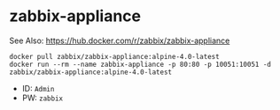 # zabbix-appliance

See Also: https://hub.docker.com/r/zabbix/zabbix-appliance

```
docker pull zabbix/zabbix-appliance:alpine-4.0-latest
docker run --rm --name zabbix-appliance -p 80:80 -p 10051:10051 -d zabbix/zabbix-appliance:alpine-4.0-latest
```

* ID: `Admin`
* PW: `zabbix`

